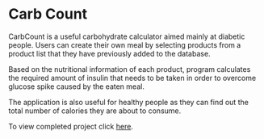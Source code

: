 # Carb Count

CarbCount is a useful carbohydrate calculator aimed mainly at diabetic people. Users can create their own meal by
 selecting products from a product list that they have previously added to the database.

Based on the nutritional information of each product, program calculates the required amount of insulin that needs to
 be taken in order to overcome glucose spike caused by the eaten meal.

The application is also useful for healthy people as they can find out the total number of calories they are about to
 consume.

To view completed project click [here](http://monbird.com/carb-count).
